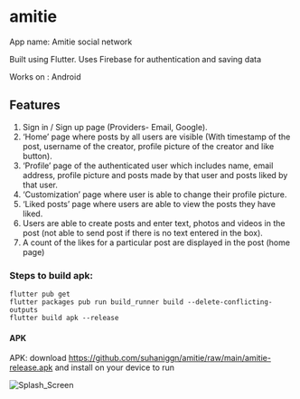 # amitie

App name: Amitie social network

Built using Flutter. Uses Firebase for authentication and saving data

Works on : Android

## Features

1. Sign in / Sign up page (Providers- Email, Google).
2. ‘Home’ page where posts by all users are visible (With timestamp of the post, username of the creator, profile picture of the creator and like button).
3. ‘Profile’ page of the authenticated user which includes name, email address, profile picture and posts made by that user and posts liked by that user.
4. ‘Customization’ page where user is able to change their profile picture.
5. ‘Liked posts’ page where users are able to view the posts they have liked.
6. Users are able to create posts and enter text, photos and videos in the post (not able to send post if there is no text entered in the box).
7. A count of the likes for a particular post are displayed in the post (home page)

 
### Steps to build apk:

```
flutter pub get
flutter packages pub run build_runner build --delete-conflicting-outputs
flutter build apk --release
```

#### APK
APK: download https://github.com/suhaniggn/amitie/raw/main/amitie-release.apk and install on your device to run 

![Splash_Screen](https://user-images.githubusercontent.com/101047492/174139685-09b92482-249a-4226-b8e9-3f37e14bb0c3.png)
